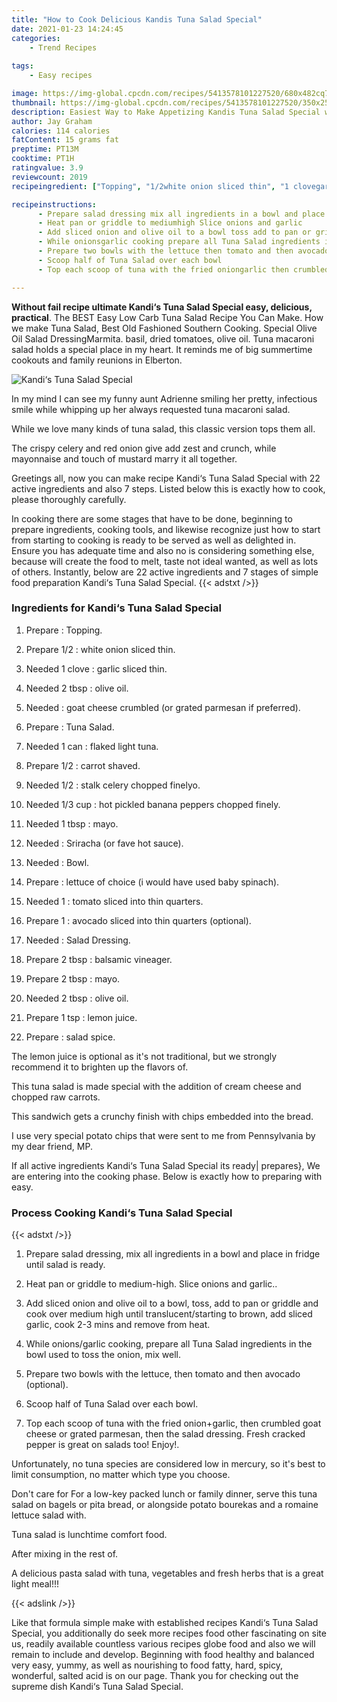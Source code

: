 ```yaml
---
title: "How to Cook Delicious Kandis Tuna Salad Special"
date: 2021-01-23 14:24:45
categories:
    - Trend Recipes
    
tags:
    - Easy recipes

image: https://img-global.cpcdn.com/recipes/5413578101227520/680x482cq70/kandis-tuna-salad-special-recipe-main-photo.jpg
thumbnail: https://img-global.cpcdn.com/recipes/5413578101227520/350x250cq70/kandis-tuna-salad-special-recipe-main-photo.jpg
description: Easiest Way to Make Appetizing Kandis Tuna Salad Special with 22 ingredients and 7 stages of easy cooking.
author: Jay Graham
calories: 114 calories
fatContent: 15 grams fat
preptime: PT13M
cooktime: PT1H
ratingvalue: 3.9
reviewcount: 2019
recipeingredient: ["Topping", "1/2white onion sliced thin", "1 clovegarlic sliced thin", "2 tbspolive oil", "goat cheese crumbled or grated parmesan if preferred", "Tuna Salad", "1 canflaked light tuna", "1/2carrot shaved", "1/2stalk celery chopped finelyo", "1/3 cuphot pickled banana peppers chopped finely", "1 tbspmayo", "Sriracha or fave hot sauce", "Bowl", "lettuce of choice i would have used baby spinach", "1tomato sliced into thin quarters", "1avocado sliced into thin quarters optional", "Salad Dressing", "2 tbspbalsamic vineager", "2 tbspmayo", "2 tbspolive oil", "1 tsplemon juice", "salad spice"]

recipeinstructions: 
      - Prepare salad dressing mix all ingredients in a bowl and place in fridge until salad is ready 
      - Heat pan or griddle to mediumhigh Slice onions and garlic 
      - Add sliced onion and olive oil to a bowl toss add to pan or griddle and cook over medium high until translucentstarting to brown add sliced garlic cook 23 mins and remove from heat 
      - While onionsgarlic cooking prepare all Tuna Salad ingredients in the bowl used to toss the onion mix well 
      - Prepare two bowls with the lettuce then tomato and then avocado optional 
      - Scoop half of Tuna Salad over each bowl 
      - Top each scoop of tuna with the fried oniongarlic then crumbled goat cheese or grated parmesan then the salad dressing Fresh cracked pepper is great on salads too Enjoy

---
```




**Without fail recipe ultimate Kandi‘s Tuna Salad Special easy, delicious, practical**. The BEST Easy Low Carb Tuna Salad Recipe You Can Make. How we make Tuna Salad, Best Old Fashioned Southern Cooking. Special Olive Oil Salad DressingMarmita. basil, dried tomatoes, olive oil. Tuna macaroni salad holds a special place in my heart. It reminds me of big summertime cookouts and family reunions in Elberton.


![Kandi‘s Tuna Salad Special](https://img-global.cpcdn.com/recipes/5413578101227520/680x482cq70/kandis-tuna-salad-special-recipe-main-photo.jpg "Kandi‘s Tuna Salad Special")



In my mind I can see my funny aunt Adrienne smiling her pretty, infectious smile while whipping up her always requested tuna macaroni salad.

While we love many kinds of tuna salad, this classic version tops them all.

The crispy celery and red onion give add zest and crunch, while mayonnaise and touch of mustard marry it all together.


Greetings all, now you can make recipe Kandi‘s Tuna Salad Special with 22 active ingredients and also 7 steps. Listed below this is exactly how to cook, please thoroughly carefully.

In cooking there are some stages that have to be done, beginning to prepare ingredients, cooking tools, and likewise recognize just how to start from starting to cooking is ready to be served as well as delighted in. Ensure you has adequate time and also no is considering something else, because will create the food to melt, taste not ideal wanted, as well as lots of others. Instantly, below are 22 active ingredients and 7 stages of simple food preparation Kandi‘s Tuna Salad Special.
{{< adstxt />}}

### Ingredients for Kandi‘s Tuna Salad Special


1. Prepare  : Topping.

1. Prepare 1/2 : white onion sliced thin.

1. Needed 1 clove : garlic sliced thin.

1. Needed 2 tbsp : olive oil.

1. Needed  : goat cheese crumbled (or grated parmesan if preferred).

1. Prepare  : Tuna Salad.

1. Needed 1 can : flaked light tuna.

1. Prepare 1/2 : carrot shaved.

1. Needed 1/2 : stalk celery chopped finelyo.

1. Needed 1/3 cup : hot pickled banana peppers chopped finely.

1. Needed 1 tbsp : mayo.

1. Needed  : Sriracha (or fave hot sauce).

1. Needed  : Bowl.

1. Prepare  : lettuce of choice (i would have used baby spinach).

1. Needed 1 : tomato sliced into thin quarters.

1. Prepare 1 : avocado sliced into thin quarters (optional).

1. Needed  : Salad Dressing.

1. Prepare 2 tbsp : balsamic vineager.

1. Prepare 2 tbsp : mayo.

1. Needed 2 tbsp : olive oil.

1. Prepare 1 tsp : lemon juice.

1. Prepare  : salad spice.


The lemon juice is optional as it&#39;s not traditional, but we strongly recommend it to brighten up the flavors of.

This tuna salad is made special with the addition of cream cheese and chopped raw carrots.

This sandwich gets a crunchy finish with chips embedded into the bread.

I use very special potato chips that were sent to me from Pennsylvania by my dear friend, MP.


If all active ingredients Kandi‘s Tuna Salad Special its ready| prepares}, We are entering into the cooking phase. Below is exactly how to preparing with easy.

### Process Cooking Kandi‘s Tuna Salad Special

{{< adstxt />}}


1. Prepare salad dressing, mix all ingredients in a bowl and place in fridge until salad is ready.



1. Heat pan or griddle to medium-high. Slice onions and garlic..



1. Add sliced onion and olive oil to a bowl, toss, add to pan or griddle and cook over medium high until translucent/starting to brown, add sliced garlic, cook 2-3 mins and remove from heat.



1. While onions/garlic cooking, prepare all Tuna Salad ingredients in the bowl used to toss the onion, mix well.



1. Prepare two bowls with the lettuce, then tomato and then avocado (optional).



1. Scoop half of Tuna Salad over each bowl.



1. Top each scoop of tuna with the fried onion+garlic, then crumbled goat cheese or grated parmesan, then the salad dressing. Fresh cracked pepper is great on salads too! Enjoy!.




Unfortunately, no tuna species are considered low in mercury, so it&#39;s best to limit consumption, no matter which type you choose.

Don&#39;t care for For a low-key packed lunch or family dinner, serve this tuna salad on bagels or pita bread, or alongside potato bourekas and a romaine lettuce salad with.

Tuna salad is lunchtime comfort food.

After mixing in the rest of.

A delicious pasta salad with tuna, vegetables and fresh herbs that is a great light meal!!!


{{< adslink />}}

Like that formula simple make with established recipes Kandi‘s Tuna Salad Special, you additionally do seek more recipes food other fascinating on site us, readily available countless various recipes globe food and also we will remain to include and develop. Beginning with food healthy and balanced very easy, yummy, as well as nourishing to food fatty, hard, spicy, wonderful, salted acid is on our page. Thank you for checking out the supreme dish Kandi‘s Tuna Salad Special.
